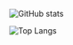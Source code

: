 ![GitHub stats](https://github-readme-stats.vercel.app/api?username=Jacob1Tm&show_icons=true&theme=dark)

![Top Langs](https://github-readme-stats.vercel.app/api/top-langs/?username=Jacob1Tm&theme=dark)